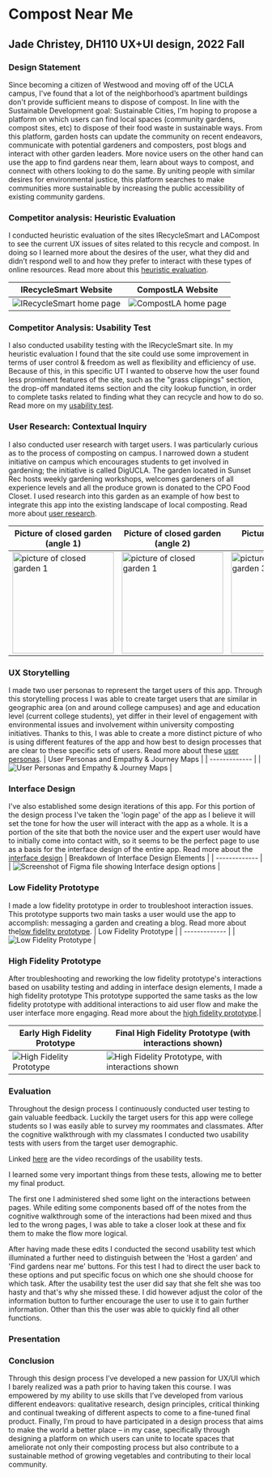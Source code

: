 # Compost Near Me

## Jade Christey, DH110 UX+UI design, 2022 Fall 

### Design Statement 
Since becoming a citizen of Westwood and moving off of the UCLA campus, I've found that a lot of the neighborhood’s apartment buildings don't provide sufficient means to dispose of compost. In line with the Sustainable Development goal: Sustainable Cities, I'm hoping to propose a platform on which users can find local spaces (community gardens, compost sites, etc) to dispose of their food waste in sustainable ways. From this platform, garden hosts can update the community on recent endeavors, communicate with potential gardeners and composters, post blogs and interact with other garden leaders. More novice users on the other hand can use the app to find gardens near them, learn about ways to compost, and connect with others looking to do the same. By uniting people with similar desires for environmental justice, this platform searches to make communities more sustainable by increasing the public accessibility of existing community gardens. 

### Competitor analysis: Heuristic Evaluation

I conducted heuristic evaluation of the sites IRecycleSmart and LACompost to see the current UX issues of sites related to this recycle and compost. In doing so I learned more about the desires of the user, what they did and didn’t respond well to and how they prefer to interact with these types of online resources. Read more about this [heuristic evaluation](https://github.com/jchristey/DH110-22f/tree/main/assignment1).

| IRecycleSmart Website | CompostLA Website |
| ------------- | ------------- |
| ![IRecycleSmart home page](RecycleSmart.png) | ![CompostLA home page](CompostLA.png)  |


### Competitor Analysis: Usability Test 

I also conducted usability testing with the IRecycleSmart site. In my heuristic evaluation I found that the site could use some improvement in terms of user control & freedom as well as flexibility and efficiency of use. Because of this, in this specific UT I wanted to observe how the user found less prominent features of the site, such as the "grass clippings" section, the drop-off mandated items section and the city lookup function, in order to complete tasks related to finding what they can recycle and how to do so. Read more on my [usability test](https://github.com/jchristey/DH110-22f/tree/main/PilotUT).

### User Research: Contextual Inquiry
I also conducted user research with target users. I was particularly curious as to the process of composting on campus. I narrowed down a student initiative on campus which encourages students to get involved in gardening; the initiative is called DigUCLA. The garden located in Sunset Rec hosts weekly gardening workshops, welcomes gardeners of all experience levels and all the produce grown is donated to the CPO Food Closet. I used research into this garden as an example of how best to integrate this app into the existing landscape of local composting. Read more about [user research](https://github.com/jchristey/DH110-22f/blob/main/PeopleInContext/README.md).

|Picture of closed garden (angle 1)|Picture of closed garden (angle 2)|Picture of closed off fence|
|---|---|---|
|<img src="Screen%20Shot%202022-10-18%20at%208.08.50%20PM.png" alt="picture of closed garden 1" width="200"/>|<img src="Screen%20Shot%202022-10-18%20at%208.08.58%20PM.png" alt="picture of closed garden 1" width="200"/>|<img src="Screen%20Shot%202022-10-18%20at%208.09.08%20PM.png" alt="picture of closed garden 3" width="200"/>|

### UX Storytelling

I made two user personas to represent the target users of this app. Through this storytelling process I was able to create target users that are similar in geographic area (on and around college campuses) and age and education level (current college students), yet differ in their level of engagement with environmental issues and involvement within university composting initiatives. Thanks to this, I was able to create a more distinct picture of who is using different features of the app and how best to design processes that are clear to these specific sets of users. Read more about these [user personas](https://github.com/jchristey/DH110-22f/blob/main/UserPersonas/README.md).
| User Personas and Empathy & Journey Maps |
| ------------- | 
| ![User Personas and Empathy & Journey Maps](Storytelling.png) |


### Interface Design

I've also established some design iterations of this app. For this portion of the design process I've taken the 'login page' of the app as I believe it will set the tone for how the user will interact with the app as a whole. It is a portion of the site that both the novice user and the expert user would have to initially come into contact with, so it seems to be the perfect page to use as a basis for the interface design of the entire app. Read more about the [interface design](https://github.com/jchristey/DH110-22f/blob/main/InterfaceDesignSystem/README.md)
| Breakdown of Interface Design Elements |
| ------------- | 
| ![Screenshot of Figma file showing Interface design options](Interfacedesign.png) |

### Low Fidelity Prototype

I made a low fidelity prototype in order to troubleshoot interaction issues. This prototype supports two main tasks a user would use the app to accomplish: messaging a garden and creating a blog. Read more about the[low fidelity prototype](https://github.com/jchristey/DH110-22f/blob/main/LowFidelityProto/README.md).
| Low Fidelity Prototype |
| ------------- | 
| ![Low Fidelity Prototype](LowFidelity.png) |

### High Fidelity Prototype

After troubleshooting and reworking the low fidelity prototype's interactions based on usability testing and adding in interface design elements, I made a high fidelity prototype This prototype supported the same tasks as the low fidelity prototype with additional interactions to aid user flow and make the user interface more engaging. Read more about the  [high fidelity prototype](https://github.com/jchristey/DH110-22f/blob/main/HighFidelityPrototype/README.md).|

| Early High Fidelity Prototype | Final High Fidelity Prototype (with interactions shown) |
| ------------- | ------------- |
| ![High Fidelity Prototype](HighFidelity.png) | ![High Fidelity Prototype, with interactions shown](proto.png)  |


### Evaluation 

Throughout the design process I continuously conducted user testing to gain valuable feedback. Luckily the target users for this app were college students so I was easily able to survey my roommates and classmates. After the cognitive walkthrough with my classmates I conducted two usability tests with users from the target user demographic. 

Linked [here](https://drive.google.com/drive/folders/1WOAuXySPIomjBzXY3a8luFIbq9x1qSMx?usp=share_link) are the video recordings of the usability tests. 

I learned some very important things from these tests, allowing me to better my final product. 

The first one I administered shed some light on the interactions between pages. While editing some components based off of the notes from the cognitive walkthrough some of the interactions had been mixed and thus led to the wrong pages, I was able to take a closer look at these and fix them to make the flow more logical. 

After having made these edits I conducted the second usability test which illuminated a further need to distinguish between the 'Host a garden' and 'Find gardens near me' buttons. For this test I had to direct the user back to these options and put specific focus on which one she should choose for which task. After the usability test the user did say that she felt she was too hasty and that's why she missed these. I did however adjust the color of the information button to further encourage the user to use it to gain further information. Other than this the user was able to quickly find all other functions. 

### Presentation 

### Conclusion

Through this design process I’ve developed a new passion for UX/UI which I barely realized was a path prior to having taken this course. I was empowered by my ability to use skills that I’ve developed from various different endeavors: qualitative research, design principles, critical thinking and continual tweaking of different aspects to come to a fine-tuned final product. Finally, I’m proud to have participated in a design process that aims to make the world a better place – in my case, specifically through designing a platform on which users can unite to locate spaces that ameliorate not only their composting process but also contribute to a sustainable method of growing vegetables and contributing to their local community. 
